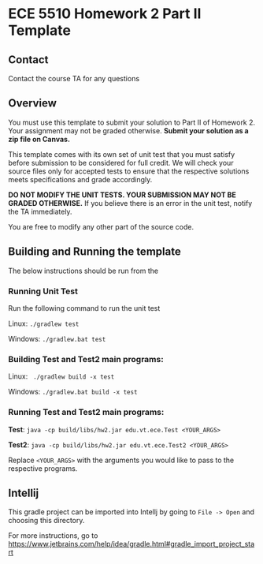 # ECE 5510 Homework 2 Part II Template

## Contact

Contact the course TA for any questions

## Overview


You must use this template to submit your solution to Part II of Homework 2. 
Your assignment may not be graded otherwise. 
**Submit your solution as a zip file on Canvas.** 

This template comes with its own set of unit test that you must satisfy before submission to be considered for full credit. 
We will check your source files only for accepted tests to ensure that the respective solutions meets specifications and grade accordingly.

**DO NOT MODIFY THE UNIT TESTS. YOUR SUBMISSION MAY NOT BE GRADED OTHERWISE.**
If you believe there is an error in the unit test, notify the TA immediately. 

You are free to modify any other part of the source code.

## Building and Running the template

The below instructions should be run from the 

### Running Unit Test

Run the following command to run the unit test

Linux: `./gradlew test`

Windows: `./gradlew.bat test`

### Building Test and Test2 main programs:

Linux: ` ./gradlew build -x test`

Windows: `./gradlew.bat build -x test`

### Running Test and Test2 main programs:

__Test__:
`java -cp build/libs/hw2.jar edu.vt.ece.Test <YOUR_ARGS>`

__Test2__:
`java -cp build/libs/hw2.jar edu.vt.ece.Test2 <YOUR_ARGS>`

Replace `<YOUR_ARGS>` with the arguments you would like to pass to the respective programs.

## Intellij

This gradle project can be imported into Intellj by going to `File -> Open` and choosing this directory.

For more instructions, go to https://www.jetbrains.com/help/idea/gradle.html#gradle_import_project_start




